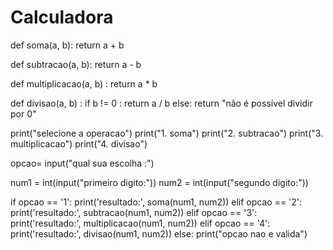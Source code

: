 # Calculadora

def soma(a, b):
    return a + b

def subtracao(a, b):
     return a - b

def multiplicacao(a, b) :
       return a * b

def divisao(a, b) :
  if b != 0 :
    return a / b
  else:
    return "não é possível dividir por 0"
    
print("selecione a operacao")
print("1. soma")
print("2. subtracao")
print("3. multiplicacao")
print("4. divisao")

opcao= input("qual sua escolha :")

num1 = int(input("primeiro digito:"))
num2 = int(input("segundo digito:"))

if opcao == '1':
  print('resultado:', soma(num1, num2))
elif opcao == '2':
  print('resultado:', subtracao(num1, num2))
elif opcao == '3':
  print('resultado:', multiplicacao(num1, num2))
elif opcao == '4':
  print('resultado:', divisao(num1, num2))
else:
  print("opcao nao e valida")
